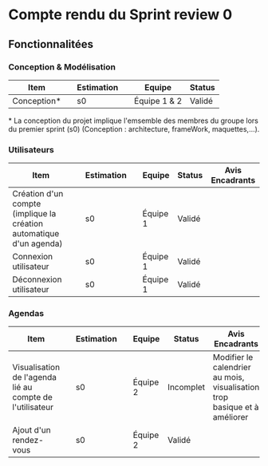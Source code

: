 # Compte rendu du Sprint review 0

## Fonctionnalitées

### Conception & Modélisation
| Item                  |  | Estimation | | Equipe | Status |
|------------------------|--|-------------|----|--|-|
| Conception*             | | s0         | | Équipe 1 & 2 | Validé |
\* La conception du projet implique l'emsemble des membres du groupe lors du premier sprint (s0) (Conception : architecture, frameWork, maquettes,...).

### Utilisateurs
| Item                  |  | Estimation |  | Equipe | Status | Avis Encadrants |
|------------------------|--|-----------------|--|-|-|-|
| Création d'un compte (implique la création automatique d'un agenda)      | | s0 | | Équipe 1 | Validé | |
| Connexion utilisateur   | | s0 | | Équipe 1 | Validé | |
| Déconnexion utilisateur | | s0 | | Équipe 1 | Validé | |

### Agendas
| Item                               |  | Estimation | | Equipe | Status | Avis Encadrants |
|------------------------------------|---|----|--------------|--|-|-|
| Visualisation de l'agenda lié au compte de l'utilisateur   |  | s0 | | Équipe 2 | Incomplet | Modifier le calendrier au mois, visualisation trop basique et à améliorer |
| Ajout d'un rendez-vous                |  | s0 | | Équipe 2 | Validé | | 

